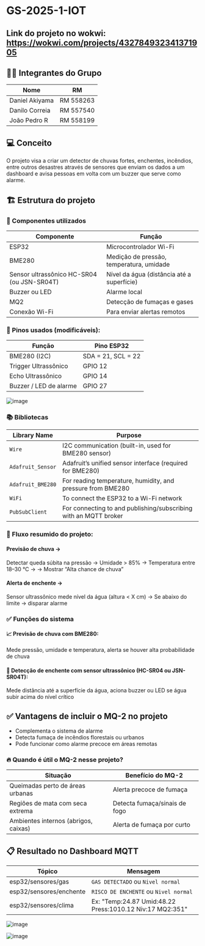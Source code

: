 # GS-2025-1-IOT

## Link do projeto no wokwi: https://wokwi.com/projects/432784932341371905

## 👨‍💻 Integrantes do Grupo
| Nome           | RM        |
|----------------|-----------|
| Daniel Akiyama | RM 558263 |
| Danilo Correia | RM 557540 |
| João Pedro R   | RM 558199 |

## 💻 Conceito
O projeto visa a criar um detector de chuvas fortes, enchentes, incêndios, entre outros desastres através de sensores que enviam os dados a um dashboard e avisa pessoas em volta com um buzzer que serve como alarme.

## 🏗️ Estrutura do projeto
### 🧰 Componentes utilizados
|Componente	                                  | Função                                    |
|---------------------------------------------|-------------------------------------------|
|ESP32                                        | Microcontrolador Wi-Fi                    |
|BME280	                                      | Medição de pressão, temperatura, umidade  |
|Sensor ultrassônico HC-SR04 (ou JSN-SR04T)	  | Nível da água (distância até a superfície)|
|Buzzer ou LED	                              | Alarme local                              |
|MQ2                                          | Detecção de fumaças e gases               |
|Conexão Wi-Fi                	              | Para enviar alertas remotos               |

### 🧠 Pinos usados (modificáveis):
|Função	                |Pino ESP32        |
|-----------------------|------------------|
|BME280 (I2C)	          |SDA = 21, SCL = 22|
|Trigger Ultrassônico	  |GPIO 12           |
|Echo Ultrassônico	    |GPIO 14           |
|Buzzer / LED de alarme	|GPIO 27           |

![image](https://github.com/user-attachments/assets/533cbaa6-841b-4fe0-a9eb-21ed49b0098e)

### 📚 Bibliotecas
| Library Name      | Purpose                                                          |
| ----------------- | ---------------------------------------------------------------- |
| `Wire`            | I2C communication (built-in, used for BME280 sensor)             |
| `Adafruit_Sensor` | Adafruit’s unified sensor interface (required for BME280)        |
| `Adafruit_BME280` | For reading temperature, humidity, and pressure from BME280      |
| `WiFi`            | To connect the ESP32 to a Wi-Fi network                          |
| `PubSubClient`    | For connecting to and publishing/subscribing with an MQTT broker |

### 🔁 Fluxo resumido do projeto:

#### Previsão de chuva →
Detectar queda súbita na pressão →
Umidade > 85% →
Temperatura entre 18–30 °C →
→ Mostrar “Alta chance de chuva”

#### Alerta de enchente →
Sensor ultrassônico mede nível da água (altura < X cm) →
Se abaixo do limite → disparar alarme

### ✅ Funções do sistema
#### 📈 Previsão de chuva com BME280:
Mede pressão, umidade e temperatura, alerta se houver alta probabilidade de chuva

#### 🌊 Detecção de enchente com sensor ultrassônico (HC-SR04 ou JSN-SR04T):
Mede distância até a superfície da água, aciona buzzer ou LED se água subir acima do nível crítico

## ✅ Vantagens de incluir o MQ-2 no projeto
- Complementa o sistema de alarme
- Detecta fumaça de incêndios florestais ou urbanos
- Pode funcionar como alarme precoce em áreas remotas

### 🔥 Quando é útil o MQ-2 nesse projeto?
|Situação	                            |Benefício do MQ-2            |  
|-------------------------------------|-----------------------------|
|Queimadas perto de áreas urbanas	    |Alerta precoce de fumaça     |
|Regiões de mata com seca extrema	    |Detecta fumaça/sinais de fogo|
|Ambientes internos (abrigos, caixas)	|Alerta de fumaça por curto   |

## 📋 Resultado no Dashboard MQTT

|Tópico                  |	Mensagem                                       |
|------------------------|-------------------------------------------------|
|esp32/sensores/gas      |	`GAS DETECTADO` ou `Nivel normal`              |
|esp32/sensores/enchente |	`RISCO DE ENCHENTE` ou `Nivel normal`          |
|esp32/sensores/clima    |	Ex: "Temp:24.87 Umid:48.22 Press:1010.12 Niv:17 MQ2:351" |

![image](https://github.com/user-attachments/assets/b1dd16ac-f042-40a5-8020-94d19f46e7d6)

![image](https://github.com/user-attachments/assets/8e2f2239-7c7f-4719-97db-4c92750e65a7)
